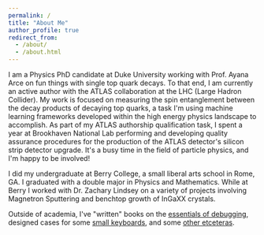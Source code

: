 ```yaml
---
permalink: /
title: "About Me"
author_profile: true
redirect_from: 
  - /about/
  - /about.html
---
```


I am a Physics PhD candidate at Duke University working with Prof. Ayana Arce on fun things with single top quark decays. To that end, I am currently an active author with the ATLAS collaboration at the LHC (Large Hadron Collider). My work is focused on measuring the spin entanglement between the decay products of decaying top quarks, a task I'm using machine learning frameworks developed within the high energy physics landscape to accomplish. As part of my ATLAS authorship qualification task, I spent a year at Brookhaven National Lab performing and developing quality assurance procedures for the production of the ATLAS detector's silicon strip detector upgrade. It's a busy time in the field of particle physics, and I'm happy to be involved!

I did my undergraduate at Berry College, a small liberal arts school in Rome, GA. I graduated with a double major in Physics and Mathematics. While at Berry I worked with Dr. Zachary Lindsey on a variety of projects involving Magnetron Sputtering and benchtop growth of InGaXX crystals.

Outside of academia, I've "written" books on the [essentials of debugging](about:blank), designed cases for some [small keyboards](about:blank), and some [other etceteras](about:blank).
